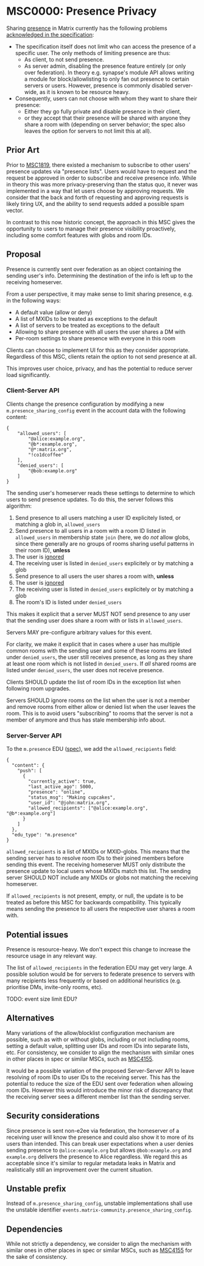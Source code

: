 # MSC0000: Presence Privacy

Sharing [presence](https://spec.matrix.org/v1.15/server-server-api/#presence) in Matrix currently has the following problems [acknowledged in the specification](https://spec.matrix.org/v1.15/client-server-api/#security-considerations-4):

- The specification itself does not limit who can access the presence of a specific user. The only methods of limiting presence are thus:
  - As client, to not send presence.
  - As server admin, disabling the presence feature entirely (or only over federation). In theory e.g. synapse's module API allows writing a module for block/allowlisting to only fan out presence to
    certain servers or users. However, presence is commonly disabled server-wide, as it is known to be resource heavy.
- Consequently, users can not choose with whom they want to share their presence:
  - Either they go fully private and disable presence in their client,
  - or they accept that their presence will be shared with anyone they share a room with (depending on server behavior; the spec also leaves the option for servers to not limit this at all).

## Prior Art

Prior to [MSC1819](https://github.com/matrix-org/matrix-spec-proposals/pull/1819), there existed a mechanism to
subscribe to other users' presence updates via "presence lists".
Users would have to request and the request be approved in order to subscribe and receive presence info.
While in theory this was more privacy-preserving than the status quo, it never was implemented in a way that let users
choose by approving requests.
We consider that the back and forth of requesting and approving requests is likely tiring UX, and the ability to send requests added a possible spam vector.

In contrast to this now historic concept, the approach in this MSC gives the opportunity to users to manage their
presence visibility proactively, including some comfort features with globs and room IDs.

## Proposal

Presence is currently sent over federation as an object containing the sending user's info.
Determining the destination of the info is left up to the receiving homeserver.

From a user perspective, it may make sense to limit sharing presence, e.g. in the following ways:
- A default value (allow or deny)
- A list of MXIDs to be treated as exceptions to the default
- A list of servers to be treated as exceptions to the default
- Allowing to share presence with all users the user shares a DM with
- Per-room settings to share presence with everyone in this room

Clients can choose to implement UI for this as they consider appropriate.
Regardless of this MSC, clients retain the option to not send presence at all.

This improves user choice, privacy, and has the potential to reduce server load
significantly.

### Client-Server API

Clients change the presence configuration by modifying a new `m.presence_sharing_config` event in the account data with the following content:

```jsonc
{
    "allowed_users": [
        "@alice:example.org",
        "@b*:example.org",
        "@*:matrix.org",
        "!co1dcoffee"
    ],
    "denied_users": [
        "@bob:example.org"
    ]
}
```

The sending user's homeserver reads these settings to determine to which users to send presence updates.
To do this, the server follows this algorithm:
1. Send presence to all users matching a user ID explicitely listed, or matching a glob in, `allowed_users`
2. Send presence to all users in a room with a room ID listed in `allowed_users` in membership state `join` (here, we do *not* allow globs, since there generally are no groups of rooms sharing useful patterns in their room ID), **unless**
  1. The user is [ignored](https://spec.matrix.org/latest/client-server-api/#ignoring-users)
  2. The receiving user is listed in `denied_users` explicitely or by matching a glob
3. Send presence to all users the user shares a room with, **unless**
  1. The user is [ignored](https://spec.matrix.org/latest/client-server-api/#ignoring-users)
  2. The receiving user is listed in `denied_users` explicitely or by matching a glob
  3. The room's ID is listed under `denied_users`

This makes it explicit that a server MUST NOT send presence to any user that the sending user does share a room with or lists in `allowed_users`.

Servers MAY pre-configure arbitrary values for this event.

For clarity, we make it explicit that in cases where a user has multiple common rooms with the sending user and
some of these rooms are listed under `denied_users`, the user still receives presence, as long as they share at
least one room which is not listed in `denied_users`. If *all* shared rooms are listed under `denied_users`, the user does not receive presence.

Clients SHOULD update the list of room IDs in the exception list when following room upgrades.

Servers SHOULD ignore rooms on the list when the user is not a member and remove rooms from either allow or denied list when the user
leaves the room.
This is to avoid users "subscribing" to rooms that the server is not a member of anymore and thus has stale membership info about.

### Server-Server API

To the `m.presence` EDU ([spec](https://spec.matrix.org/v1.15/server-server-api/#presence)), we add the `allowed_recipients` field:

```jsonc
{
  "content": {
    "push": [
      {
        "currently_active": true,
        "last_active_ago": 5000,
        "presence": "online",
        "status_msg": "Making cupcakes",
        "user_id": "@john:matrix.org",
        "allowed_recipients": ["@alice:example.org", "@b*:example.org"]
      }
    ]
  },
  "edu_type": "m.presence"
}
```

`allowed_recipients` is a list of MXIDs or MXID-globs. This means that the sending server has to resolve
room IDs to their joined members before sending this event. The receiving homeserver MUST only distribute the presence update
to local users whose MXIDs match this list. The sending server SHOULD NOT include any MXIDs or globs not matching the
receiving homeserver.

If `allowed_recipients` is not present, empty, or null, the update is to be treated as before this MSC for backwards compatibility.
This typically means sending the presence to all users the respective user shares a room with.

## Potential issues

Presence is resource-heavy. We don't expect this change to increase the resource usage in any relevant way.

The list of `allowed_recipients` in the federation EDU may get very large.
A possible solution would be for servers to federate presence to servers with many recipients less frequently or based
on additional heuristics (e.g. prioritise DMs, invite-only rooms, etc).

TODO: event size limit EDU?

## Alternatives

Many variations of the allow/blocklist configuration mechanism are possible, such as with or without globs, including or not
including rooms, setting a default value, splitting user IDs and room IDs into separate lists, etc.
For consistency, we consider to align the mechanism with similar ones in other places in spec or similar MSCs, such as
[MSC4155](https://github.com/matrix-org/matrix-spec-proposals/pull/4155).

It would be a possible variation of the proposed Server-Server API to leave resolving of room IDs to user IDs to the receiving server.
This has the potential to reduce the size of the EDU sent over federation when allowing room IDs.
However this would introduce the minor risk of discrepancy that the receiving server sees a different member
list than the sending server.

## Security considerations

Since presence is sent non-e2ee via federation, the homeserver of a receiving user will know the presence and could also show it to more of its users than intended.
This can break user expectations when a user denies sending presence to `@alice:example.org` but allows
`@bob:example.org` and `example.org` delivers the presence to Alice regardless.
We regard this as acceptable since it's similar to regular metadata leaks in Matrix and realistically still an improvement over the current situation.

## Unstable prefix

Instead of `m.presence_sharing_config`, unstable implementations shall use the unstable identifier
`events.matrix-community.presence_sharing_config`.

## Dependencies

While not strictly a dependency, we consider to align the mechanism with similar ones in other places in spec or similar MSCs,
such as [MSC4155](https://github.com/matrix-org/matrix-spec-proposals/pull/4155) for the sake of consistency.
